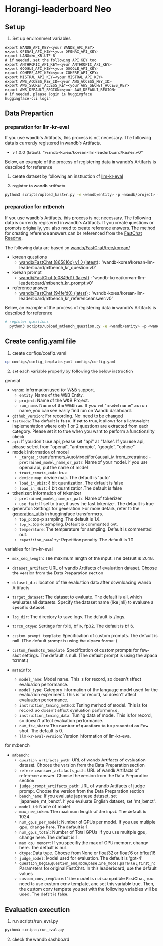# Horangi-leaderboard Neo

## Set up
1. Set up environment variables
```
export WANDB_API_KEY=<your WANDB_API_KEY>
export OPENAI_API_KEY=<your OPENAI_API_KEY>
export LANG=ko_KR.UTF-8
# if needed, set the following API KEY too
export ANTHROPIC_API_KEY=<your ANTHROPIC_API_KEY>
export GOOGLE_API_KEY=<your GOOGLE_API_KEY>
export COHERE_API_KEY=<your COHERE_API_KEY>
export MISTRAL_API_KEY=<your MISTRAL_API_KEY>
export AWS_ACCESS_KEY_ID=<your AWS_ACCESS_KEY_ID>
export AWS_SECRET_ACCESS_KEY=<your AWS_SECRET_ACCESS_KEY>
export AWS_DEFAULT_REGION=<your AWS_DEFAULT_REGION>
# if needed, please login in huggingface
huggingface-cli login
```



## Data Prepartion 
### preparation for llm-kr-eval
If you use wandb's Artifacts, this process is not necessary. The following data is currently registered in wandb's Artifacts.

- v 1.0.0 (latest): "wandb-korea/korean-llm-leaderboard/kaster:v0"

Below, an example of the process of registering data in wandb's Artifacts is described for reference 

1. create dataset by following an instruction of [llm-kr-eval](https://github.com/wandb/llm-kr-eval/tree/korean)

2. register to wandb artifacts
```bash
python3 scripts/upload_kaster.py -e <wandb/entity> -p <wandb/project> -d <dataset folder> -v <version>
```

### preparation for mtbench
If you use wandb's Artifacts, this process is not necessary. The following data is currently registered in wandb's Artifacts.
If you create questions or prompts originally, you also need to create reference answers. The method for creating reference answers can be referenced from the [FastChat Readme](https://github.com/wandb/FastChat/tree/korean/fastchat/llm_judge).

The following data are based on [wandb/FastChat/tree/korean/](https://github.com/wandb/FastChat/tree/korean/)
- korean questions
  - [wandb/FastChat (865816c) v1.0 (latest)](https://github.com/wandb/FastChat/commit/865816c5094a22aa08b25b2d0b1f6bd7b089034b) : 'wandb-korea/korean-llm-leaderboard/mtbench_kr_question:v0'
- korean prompt
  - [wandb/FastChat (c0849d1) (latest)](https://github.com/wandb/FastChat/commit/c0849d1cf5bf0e6fd7cc86351cddce49f6e82423) : 'wandb-korea/korean-llm-leaderboard/mtbench_kr_prompt:v0'
- reference answer
  - [wandb/FastChat (94fefd0) (latest)](https://github.com/wandb/FastChat/commit/865816c5094a22aa08b25b2d0b1f6bd7b089034b) : 'wandb-korea/korean-llm-leaderboard/mtbench_kr_referenceanswer:v0'


Below, an example of the process of registering data in wandb's Artifacts is described for reference 
```bash
# register questions
  python3 scripts/upload_mtbench_question.py -e <wandb/entity> -p <wandb/project> -v <data version> -f "your path"
```
## Create config.yaml file
1. create configs/config.yaml
```bash
cp configs/config_template.yaml configs/config.yaml
```
2. set each variable properly by following the below instruction

general
- `wandb`: Information used for W&B support.
  - `entity`: Name of the W&B Entity.
  - `project`: Name of the W&B Project.
  - `run_name`: Name of the W&B run. If you set "model name" as run name, you can see easily find run on Wandb dashboard.
- `github_version`: For recording. Not need to be changed
- `testmode`: The default is false. If set to true, it allows for a lightweight implementation where only 1 or 2 questions are extracted from each category. Please set it to true when you want to perform a functionality check
- `api`:  If you don't use api, please set "api" as "false". If you use api, please select from "openai", "anthoropic", "google", "cohere"
- model: Information of model
  - `_target_`: transformers.AutoModelForCausalLM.from_pretrained
  -`pretrained_model_name_or_path`: Name of your model. if you use openai api, put the name of model
  - `trust_remote_code`: true
  - `device_map`: device map. The default is "auto"
  - `load_in_8bit`: 8 bit quantization. The default is false
  - `load_in_4bit`: 4 bit quantization.The default is false
- tokenizer: Information of tokenizer
  - `pretrained_model_name_or_path`: Name of tokenizer
  - `use_fast`: If set to true, it uses the fast tokenizer. The default is true
- generator: Settings for generation. For more details, refer to the [generation_utils](https://huggingface.co/docs/transformers/internal/generation_utils)  in huggingface transformers.
  - `top_p`: top-p sampling. The default is 1.0.
  - `top_k`: top-k sampling. Default is commented out.
  - `temperature`: The temperature for sampling. Default is commented out.
  - `repetition_penalty`: Repetition penalty. The default is 1.0.

variables for llm-kr-eval
- `max_seq_length`: The maximum length of the input. The default is 2048.
- `dataset_artifact`: URL of wandb Artifacts of evaluation dataset. Choose the version from the Data Preparation section
- `dataset_dir`: location of the evaluation data after downloading wandb Artifacts
- `target_dataset`: The dataset to evaluate. The default is all, which evaluates all datasets. Specify the dataset name (like jnli) to evaluate a specific dataset.
- `log_dir`: The directory to save logs. The default is ./logs.
- `torch_dtype`: Settings for fp16, bf16, fp32. The default is bf16.
- `custom_prompt_template`: Specification of custom prompts. The default is null. (The default prompt is using the alpaca format.)
- `custom_fewshots_template`:  Specification of custom prompts for few-shot settings. The default is null. (The default prompt is using the alpaca format.)

- `metainfo`:
  - `model_name`: Model name. This is for record, so doesn't affect evaluation performance.  
  - `model_type`: Category information of the language model used for the evaluation experiment. This is for record, so doesn't affect evaluation performance. 
  - `instruction_tuning_method`: Tuning method of model. This is for record, so doesn't affect evaluation performance. 
  - `instruction_tuning_data`: Tuning data of model. This is for record, so doesn't affect evaluation performance. 
  - `num_few_shots`: The number of questions to be presented as Few-shot. The default is 0.
  - `llm-kr-eval-version`: Version information of llm-kr-eval.

for mtbench
- `mtbench`:
  - `question_artifacts_path`: URL of wandb Artifacts of evaluation dataset. Choose the version from the Data Preparation section
  - `referenceanswer_artifacts_path`: URL of wandb Artifacts of reference answer. Choose the version from the Data Preparation section
  - `judge_prompt_artifacts_path`: URL of wandb Artifacts of judge prompt. Choose the version from the Data Preparation section
  - `bench_name`: If you evaluate japanese dataset, set 'japanese_mt_benct'. If you evaluate English dataset, set 'mt_benct'.
  - `model_id`: Name of model
  - `max_new_token`: The maximum length of the input. The default is 1024.
  - `num_gpus_per_model`: Number of GPUs per model. If you use multiple gpu, change here. The default is 1.
  - `num_gpus_total`:  Number of Total GPUs. If you use multiple gpu, change here. The default is 1.
  - `max_gpu_memory`: If you specifiy the max of GPU memory, change here. The default is null.
  - `dtype`: Data type. Choose from None or float32 or float16 or bfloat16
  - `judge_model`: Model used for evaluation. The default is 'gpt-4'
  - `question_begin`,`question_end`,`mode`,`baseline_model`,`parallel`,`first_n`: Parameters for original FastChat. In this leaderboard, use the default values.
  - `custom_conv_template`: If the model is not compatible FastChat, you need to use custom conv template, and set this variable true. Then, the custom conv template you set with the following variables will be used. The defalt is false.


   
## Evaluation execution
1. run scripts/run_eval.py
```bash
python3 scripts/run_eval.py
```
2. check the wandb dashboard

